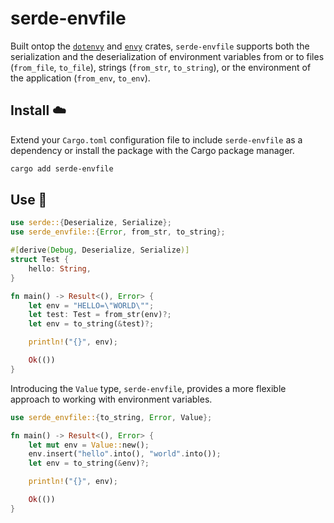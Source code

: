 # serde-envfile

Built ontop the [`dotenvy`](https://github.com/allan2/dotenvy) and [`envy`](https://github.com/softprops/envy) crates, `serde-envfile` supports both the serialization and the deserialization of environment variables from or to files (`from_file`, `to_file`), strings (`from_str`, `to_string`), or the environment of the application (`from_env`, `to_env`).

## Install ☁️

Extend your `Cargo.toml` configuration file to include `serde-envfile` as a dependency or install the package with the Cargo package manager.

```zsh
cargo add serde-envfile
```

## Use 🔨

```Rust
use serde::{Deserialize, Serialize};
use serde_envfile::{Error, from_str, to_string};

#[derive(Debug, Deserialize, Serialize)]
struct Test {
    hello: String,
}

fn main() -> Result<(), Error> {
    let env = "HELLO=\"WORLD\"";
    let test: Test = from_str(env)?;
    let env = to_string(&test)?;

    println!("{}", env);

    Ok(())
}
```

Introducing the `Value` type, `serde-envfile`, provides a more flexible approach to working with environment variables.

```Rust
use serde_envfile::{to_string, Error, Value};

fn main() -> Result<(), Error> {
    let mut env = Value::new();
    env.insert("hello".into(), "world".into());
    let env = to_string(&env)?;

    println!("{}", env);

    Ok(())
}
```